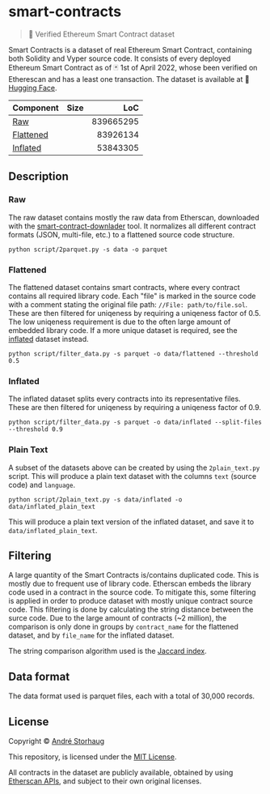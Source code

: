 # smart-contracts

> :page_facing_up: Verified Ethereum Smart Contract dataset

Smart Contracts is a dataset of real Ethereum Smart Contract, containing both Solidity and Vyper source code. It consists of every deployed Ethereum Smart Contract as of :black_joker: 1st of April 2022, whose been verified on Etherescan and has a least one transaction.
The dataset is available at 🤗 [Hugging Face](https://huggingface.co/datasets/andstor/smart_contracts).

| Component | Size | LoC |
| --------- |:----:| ---:|
| [Raw](https://huggingface.co/datasets/andstor/smart_contracts/tree/main/data/raw)|  | 839665295 |
| [Flattened](https://huggingface.co/datasets/andstor/smart_contracts/tree/main/data/flattened) |  | 83926134 |
| [Inflated](https://huggingface.co/datasets/andstor/smart_contracts/tree/main/data/inflated) |  | 53843305 |


## Description

### Raw
The raw dataset contains mostly the raw data from Etherscan, downloaded with the [smart-contract-downlader](https://github.com/andstor/smart-contract-downloader) tool. It normalizes all different contract formats (JSON, multi-file, etc.) to a flattened source code structure.

```script
python script/2parquet.py -s data -o parquet
```

### Flattened
The flattened dataset contains smart contracts, where every contract contains all required library code. Each "file" is marked in the source code with a comment stating the original file path: `//File: path/to/file.sol`. These are then filtered for uniqeness by requiring a uniqeness factor of 0.5. The low uniqeness requirement is due to the often large amount of embedded library code. If a more unique dataset is required, see the [inflated](#inflated) dataset instead.

```script
python script/filter_data.py -s parquet -o data/flattened --threshold 0.5
```

### Inflated
The inflated dataset splits every contracts into its representative files. These are then filtered for uniqeness by requiring a uniqeness factor of 0.9.

```script
python script/filter_data.py -s parquet -o data/inflated --split-files --threshold 0.9
```

### Plain Text
A subset of the datasets above can be created by using the `2plain_text.py` script. This will produce a plain text dataset with the columns `text` (source code) and `language`.

```script
python script/2plain_text.py -s data/inflated -o data/inflated_plain_text
```
This will produce a plain text version of the inflated dataset, and save it to `data/inflated_plain_text`.

## Filtering
A large quantity of the Smart Contracts is/contains duplicated code. This is mostly due to frequent use of library code. Etherscan embeds the library code used in a contract in the source code. To mitigate this, some filtering is applied in order to produce dataset with mostly unique contract source code. This filtering is done by calculating the string distance between the surce code. Due to the large amount of contracts (~2 million), the comparison is only done in groups by `contract_name` for the flattened dataset, and by `file_name` for the inflated dataset.

The string comparison algorithm used is the [Jaccard index](https://en.wikipedia.org/wiki/Jaccard_index).

## Data format
The data format used is parquet files, each with a total of 30,000 records.

## License

Copyright © [André Storhaug](https://github.com/andstor)

This repository, is licensed under the [MIT License](https://github.com/andstor/verified-smart-contracts/blob/main/LICENSE).

All contracts in the dataset are publicly available, obtained by using [Etherscan APIs](https://etherscan.io/apis), and subject to their own original licenses.
